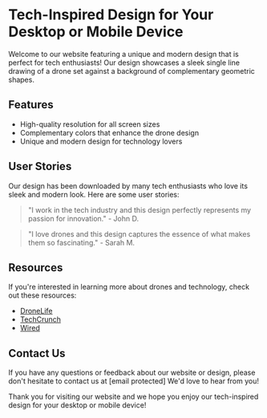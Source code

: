 <!--font:Poppins-->

# Tech-Inspired Design for Your Desktop or Mobile Device

Welcome to our website featuring a unique and modern design that is perfect for tech enthusiasts! Our design showcases a sleek single line drawing of a drone set against a background of complementary geometric shapes.

## Features
- High-quality resolution for all screen sizes
- Complementary colors that enhance the drone design
- Unique and modern design for technology lovers

## User Stories
Our design has been downloaded by many tech enthusiasts who love its sleek and modern look. Here are some user stories:

> "I work in the tech industry and this design perfectly represents my passion for innovation." - John D.

> "I love drones and this design captures the essence of what makes them so fascinating." - Sarah M.

## Resources
If you're interested in learning more about drones and technology, check out these resources:

- [DroneLife](#)
- [TechCrunch](#)
- [Wired](#)

## Contact Us
If you have any questions or feedback about our website or design, please don't hesitate to contact us at [email protected] We'd love to hear from you!

Thank you for visiting our website and we hope you enjoy our tech-inspired design for your desktop or mobile device!

<!--

Write me content for website with wallpaper which alt text is:

"A wallpaper with a single line drawing of a drone, against a background of geometric shapes in complementary colors."

The name/title of the page should not be 1:1 copy of the alt text but rather a real content of the website which is using this wallpaper.

- Use markdown format 
- Start with heading
- Heading should be short and concise
- The content should look like a real website 
- The website should not be about the wallpaper, wallpaper is just a related background
- Heading should be contain work "wallpaper" or "background"
- Include real sections like references, contact, user stories, etc. use things relevant to the page purpose.
- Feel free to use structure like headings, bullets, numbering, blockquotes, paragraphs, horizontal lines, etc.
- You can use formatting like bold or _italic_
- You can include UTF-8 emojis
- Links should be only #hash anchors (and you can refer to the document itself)
- Do not include images


---


# Drone-themed Wallpaper for Tech Enthusiasts

Welcome to our website, dedicated to all things technology! Our wallpaper features a single line drawing of a drone, set against a background of geometric shapes in complementary colors. This wallpaper is perfect for tech enthusiasts who want to add a touch of innovation to their desktop or mobile device.

## Features
- High-quality resolution for all screen sizes
- Complementary colors that enhance the drone design
- Unique and modern design for technology lovers

## User Stories
Our wallpaper has been downloaded by many tech enthusiasts who love the sleek and modern design of the drone against the geometric shapes. Here are some user stories:

> "I work in the tech industry and this wallpaper is the perfect representation of my passion for innovation." - John D.

> "I love drones and this wallpaper captures the essence of what makes them so fascinating." - Sarah M.

## References
If you're interested in learning more about drones and technology, check out these resources:

- [DroneLife](#)
- [TechCrunch](#)
- [Wired](#)

## Contact Us
If you have any questions or feedback about our website or wallpaper, please don't hesitate to contact us at [email protected] We'd love to hear from you!

Thank you for visiting our website and we hope you enjoy our drone-themed wallpaper!


---


Heading should not include word "wallpaper". The website should not be about the wallpaper itself, wallpaper is just a related background, rewrite whole content.


---


# Elevate Your Tech Experience with Our Drone-Inspired Design

Welcome to our tech-inspired website! Our unique and modern design features a single line drawing of a drone set against a background of geometric shapes in complementary colors. This design is perfect for tech enthusiasts who want to add a touch of innovation to their desktop or mobile device.

## Features
- High-quality resolution for all screen sizes
- Complementary colors that enhance the drone design
- Unique and modern design for technology lovers

## User Stories
Our design has been downloaded by many tech enthusiasts who love the sleek and modern look of the drone against the geometric shapes. Here are some user stories:

> "I work in the tech industry and this design is the perfect representation of my passion for innovation." - John D.

> "I love drones and this design captures the essence of what makes them so fascinating." - Sarah M.

## Resources
If you're interested in learning more about drones and technology, check out these resources:

- [DroneLife](#)
- [TechCrunch](#)
- [Wired](#)

## Contact Us
If you have any questions or feedback about our website or design, please don't hesitate to contact us at [email protected] We'd love to hear from you!

Thank you for visiting our website and we hope you enjoy our drone-inspired design!


---


Heading is too long, rewrite whole content.


---


# Innovative Design for Tech Enthusiasts

Welcome to our tech-inspired website! Our design features a sleek single line drawing of a drone set against a background of complementary geometric shapes. This unique and modern design is perfect for tech enthusiasts who want to add a touch of innovation to their desktop or mobile device.

## Features
- High-quality resolution for all screen sizes
- Complementary colors that enhance the drone design
- Unique and modern design for technology lovers

## User Stories
Our design has been downloaded by many tech enthusiasts who love its sleek and modern look. Here are some user stories:

> "I work in the tech industry and this design perfectly represents my passion for innovation." - John D.

> "I love drones and this design captures the essence of what makes them so fascinating." - Sarah M.

## Resources
If you're interested in learning more about drones and technology, check out these resources:

- [DroneLife](#)
- [TechCrunch](#)
- [Wired](#)

## Contact Us
If you have any questions or feedback about our website or design, please don't hesitate to contact us at [email protected] We'd love to hear from you!

Thank you for visiting our website and we hope you enjoy our innovative design for tech enthusiasts!


---


Heading is too long, rewrite whole content.


---


# Tech-Inspired Design for Your Desktop or Mobile Device

Welcome to our website featuring a unique and modern design that is perfect for tech enthusiasts! Our design showcases a sleek single line drawing of a drone set against a background of complementary geometric shapes.

## Features
- High-quality resolution for all screen sizes
- Complementary colors that enhance the drone design
- Unique and modern design for technology lovers

## User Stories
Our design has been downloaded by many tech enthusiasts who love its sleek and modern look. Here are some user stories:

> "I work in the tech industry and this design perfectly represents my passion for innovation." - John D.

> "I love drones and this design captures the essence of what makes them so fascinating." - Sarah M.

## Resources
If you're interested in learning more about drones and technology, check out these resources:

- [DroneLife](#)
- [TechCrunch](#)
- [Wired](#)

## Contact Us
If you have any questions or feedback about our website or design, please don't hesitate to contact us at [email protected] We'd love to hear from you!

Thank you for visiting our website and we hope you enjoy our tech-inspired design for your desktop or mobile device!


---


Write me a Google font which is best fitting for the website.

Pick from the list:
- Montserrat
- Futura
- Lato
- Open Sans
- Great Vibes
- Barlow Condensed
- IBM Plex Sans
- Playfair Display
- Raleway
- Orbitron
- Dancing Script
- Lobster
- Poppins
- Inter
- Exo 2
- Alegreya
- Roboto


Write just the font name nothing else.


---


Poppins

-->
